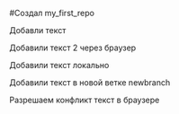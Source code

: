 #Создал my_first_repo

Добавли текст

Добавили текст 2 через браузер
  
Добавили текст локально

Добавили текст в новой ветке newbranch

Разрешаем конфликт текст в браузере


